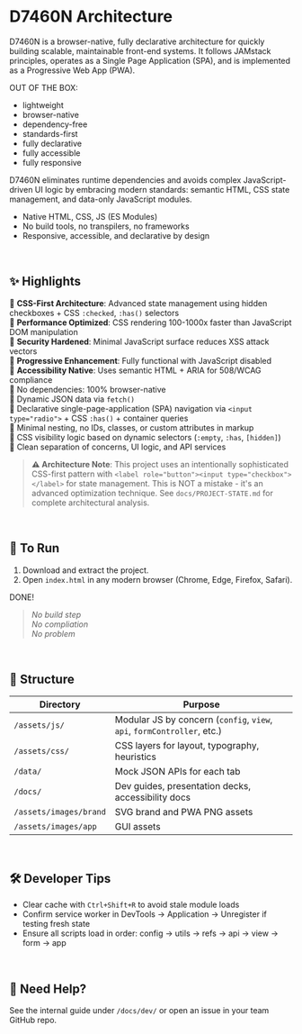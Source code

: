 # D7460N Architecture

D7460N is a browser-native, fully declarative architecture for quickly building
scalable, maintainable front-end systems. It follows JAMstack principles,
operates as a Single Page Application (SPA), and is implemented as a Progressive
Web App (PWA).

OUT OF THE BOX:

- lightweight
- browser-native
- dependency-free
- standards-first
- fully declarative
- fully accessible
- fully responsive

D7460N eliminates runtime dependencies and avoids complex JavaScript-driven UI
logic by embracing modern standards: semantic HTML, CSS state management, and
data-only JavaScript modules.

- Native HTML, CSS, JS (ES Modules)
- No build tools, no transpilers, no frameworks
- Responsive, accessible, and declarative by design

<br>

## ✨ Highlights

🔹 **CSS-First Architecture**: Advanced state management using hidden
checkboxes + CSS `:checked`, `:has()` selectors<br> 🔹 **Performance
Optimized**: CSS rendering 100-1000x faster than JavaScript DOM manipulation<br>
🔹 **Security Hardened**: Minimal JavaScript surface reduces XSS attack
vectors<br> 🔹 **Progressive Enhancement**: Fully functional with JavaScript
disabled<br> 🔹 **Accessibility Native**: Uses semantic HTML + ARIA for 508/WCAG
compliance<br> 🔹 No dependencies: 100% browser-native<br> 🔹 Dynamic JSON data
via `fetch()`<br> 🔹 Declarative single-page-application (SPA) navigation via
`<input type="radio">` + CSS `:has()` + container queries<br> 🔹 Minimal
nesting, no IDs, classes, or custom attributes in markup<br> 🔹 CSS visibility
logic based on dynamic selectors (`:empty`, `:has`, `[hidden]`)<br> 🔹 Clean
separation of concerns, UI logic, and API services

> **⚠️ Architecture Note**: This project uses an intentionally sophisticated
> CSS-first pattern with `<label role="button"><input type="checkbox"></label>`
> for state management. This is NOT a mistake - it's an advanced optimization
> technique. See `docs/PROJECT-STATE.md` for complete architectural analysis.

<br>

## 🚀 To Run

1. Download and extract the project.
2. Open `index.html` in any modern browser (Chrome, Edge, Firefox, Safari).

DONE!

> _No build step<br> No compliation<br> No problem_

<br>

## 📂 Structure

| Directory              | Purpose                                                                 |
| ---------------------- | ----------------------------------------------------------------------- |
| `/assets/js/`          | Modular JS by concern (`config`, `view`, `api`, `formController`, etc.) |
| `/assets/css/`         | CSS layers for layout, typography, heuristics                           |
| `/data/`               | Mock JSON APIs for each tab                                             |
| `/docs/`               | Dev guides, presentation decks, accessibility docs                      |
| `/assets/images/brand` | SVG brand and PWA PNG assets                                            |
| `/assets/images/app`   | GUI assets                                                              |

<br>

## 🛠️ Developer Tips

- Clear cache with `Ctrl+Shift+R` to avoid stale module loads
- Confirm service worker in DevTools → Application → Unregister if testing fresh
  state
- Ensure all scripts load in order: config → utils → refs → api → view → form →
  app

<br>

## 🙋 Need Help?

See the internal guide under `/docs/dev/` or open an issue in your team GitHub
repo.
